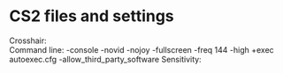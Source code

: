 # CS2 files and settings
Crosshair:      
Command line:   -console -novid -nojoy -fullscreen -freq 144 -high +exec autoexec.cfg -allow_third_party_software
Sensitivity:    
